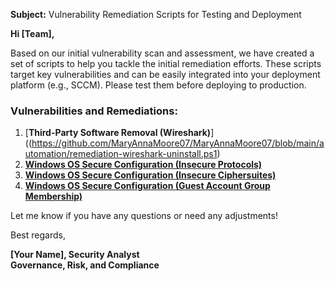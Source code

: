 **Subject:** Vulnerability Remediation Scripts for Testing and Deployment

**Hi [Team],**

Based on our initial vulnerability scan and assessment, we have created a set of scripts to help you tackle the initial remediation efforts. These scripts target key vulnerabilities and can be easily integrated into your deployment platform (e.g., SCCM). Please test them before deploying to production.

### Vulnerabilities and Remediations:
1. [**Third-Party Software Removal (Wireshark)**]((https://github.com/MaryAnnaMoore07/MaryAnnaMoore07/blob/main/automation/remediation-wireshark-uninstall.ps1)
2. [**Windows OS Secure Configuration (Insecure Protocols)**](https://github.com/MaryAnnaMoore07/MaryAnnaMoore07/blob/main/automation/toggle-protocols.ps1)
3. [**Windows OS Secure Configuration (Insecure Ciphersuites)**](https://github.com/MaryAnnaMoore07/MaryAnnaMoore07/blob/main/automation/toggle-cipher-suites.ps1)
4. [**Windows OS Secure Configuration (Guest Account Group Membership)**](https://github.com/MaryAnnaMoore07/MaryAnnaMoore07/blob/main/automation/toggle-guest-local-administrators.ps1)

Let me know if you have any questions or need any adjustments!

Best regards,

**[Your Name], Security Analyst**<br/>
**Governance, Risk, and Compliance**
